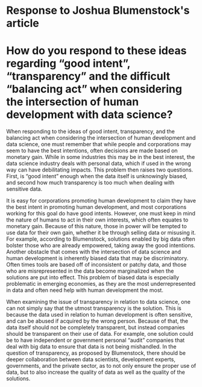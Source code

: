# Response to Joshua Blumenstock's article

# How do you respond to these ideas regarding “good intent”, “transparency” and the difficult “balancing act” when considering the intersection of human development with data science?

When responding to the ideas of good intent, transparency, and the balancing act when considering the intersection of human development and data science, one must remember that while people and corporations may seem to have the best intentions, often decisions are made based on monetary gain.  While in some industries this may be in the best interest, the data science industry deals with personal data, which if used in the wrong way can have debilitating impacts.  This problem then raises two questions.  First, is “good intent” enough when the data itself is unknowingly biased, and second how much transparency is too much when dealing with sensitive data.

It is easy for corporations promoting human development to claim they have the best intent in promoting human development, and most corporations working for this goal do have good intents.  However, one must keep in mind the nature of humans to act in their own interests, which often equates to monetary gain.  Because of this nature, those in power will be tempted to use data for their own gain, whether it be through selling data or misusing it.  For example, according to Blumenstock, solutions enabled by big data often bolster those who are already empowered, taking away the good intentions.  Another obstacle that comes with the intersection of data science and human development is inherently biased data that may be discriminatory.  Often times tools are based off of inconsistent or patchy data, and those who are misrepresented in the data become marginalized when the solutions are put into effect.  This problem of biased data is especially problematic in emerging economies, as they are the most underrepresented in data and often need help with human development the most.

When examining the issue of transparency in relation to data science, one can not simply say that the utmost transparency is the solution.  This is because the data used in relation to human development is often sensitive, and can be abused if acquired by the wrong person.  Because of that, the data itself should not be completely transparent, but instead companies should be transparent on their use of data.  For example, one solution could be to have independent or government personal “audit” companies that deal with big data to ensure that data is not being mishandled.  In the question of transparency, as proposed by Blumenstock, there should be deeper collaboration between data scientists, development experts, governments, and the private sector, as to not only ensure the proper use of data, but to also increase the quality of data as well as the quality of the solutions.
